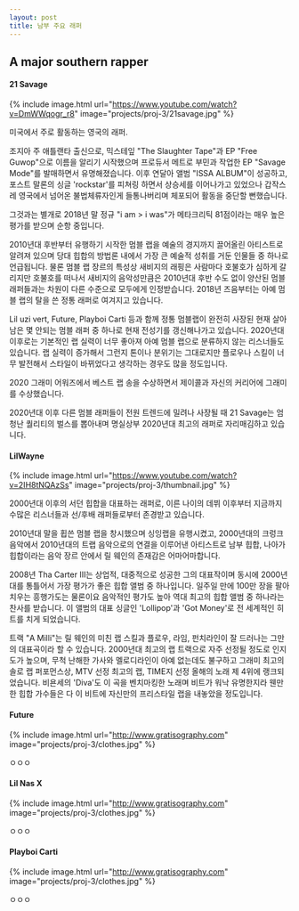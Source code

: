```yaml
---
layout: post
title: 남부 주요 래퍼
---
```


## A major southern rapper

#### 21 Savage

{% include image.html url="https://www.youtube.com/watch?v=DmWWqogr_r8" image="projects/proj-3/21savage.jpg" %}

미국에서 주로 활동하는 영국의 래퍼.

조지아 주 애틀랜타 출신으로, 믹스테잎 "The Slaughter Tape"과 EP "Free Guwop"으로 이름을 알리기 시작했으며 프로듀서 메트로 부민과 작업한 EP "Savage Mode"를 발매하면서 유명해졌습니다. 이후 연달아 앨범 "ISSA ALBUM"이 성공하고, 포스트 말론의 싱글 'rockstar'를 피쳐링 하면서 상승세를 이어나가고 있었으나 갑작스레 영국에서 넘어온 불법체류자인게 들통나버리며 체포되어 활동을 중단할 뻔했습니다.

그것과는 별개로 2018년 말 정규 "i am > i was"가 메타크리틱 81점이라는 매우 높은 평가를 받으며 순항 중입니다.

2010년대 후반부터 유행하기 시작한 멈블 랩을 예술의 경지까지 끌어올린 아티스트로 알려져 있으며 당대 힙합의 방법론 내에서 가장 큰 예술적 성취를 거둔 인물들 중 하나로 언급됩니다. 물론 멈블 랩 장르의 특성상 새비지의 래핑은 사람마다 호불호가 심하게 갈리지만 호불호를 떠나서 새비지의 음악성만큼은 2010년대 후반 수도 없이 양산된 멈블 래퍼들과는 차원이 다른 수준으로 모두에게 인정받습니다. 2018년 즈음부터는 아예 멈블 랩의 탈을 쓴 정통 래퍼로 여겨지고 있습니다.

Lil uzi vert, Future, Playboi Carti 등과 함께 정통 멈블랩이 완전히 사장된 현재 살아남은 몇 안되는 멈블 래퍼 중 하나로 현재 전성기를 갱신해나가고 있습니다. 2020년대 이후로는 기본적인 랩 실력이 너무 좋아져 아예 멈블 랩으로 분류하지 않는 리스너들도 있습니다. 랩 실력이 증가해서 그런지 톤이나 분위기는 그대로지만 플로우나 스킬이 너무 발전해서 스타일이 바뀌었다고 생각하는 경우도 많을 정도입니다.

2020 그래미 어워즈에서 베스트 랩 송을 수상하면서 제이콜과 자신의 커리어에 그래미를 수상했습니다.

2020년대 이후 다른 멈블 래퍼들이 전원 트렌드에 밀려나 사장될 때 21 Savage는 엄청난 퀄리티의 벌스를 뽑아내며 명실상부 2020년대 최고의 래퍼로 자리매김하고 있습니다.

#### LilWayne

{% include image.html url="https://www.youtube.com/watch?v=2IH8tNQAzSs" image="projects/proj-3/thumbnail.jpg" %}

2000년대 이후의 서던 힙합을 대표하는 래퍼로, 이른 나이의 데뷔 이후부터 지금까지 수많은 리스너들과 선/후배 래퍼들로부터 존경받고 있습니다.

2010년대 말을 휩쓴 멈블 랩을 창시했으며 싱잉랩을 유행시켰고, 2000년대의 크렁크 음악에서 2010년대의 트랩 음악으로의 연결을 이루어낸 아티스트로 남부 힙합, 나아가 힙합이라는 음악 장르 안에서 릴 웨인의 존재감은 어마어마합니다.

2008년 Tha Carter III는 상업적, 대중적으로 성공한 그의 대표작이며 동시에 2000년대를 통틀어서 가장 평가가 좋은 힙합 앨범 중 하나입니다. 일주일 만에 100만 장을 팔아치우는 흥행가도는 물론이요 음악적인 평가도 높아 역대 최고의 힙합 앨범 중 하나라는 찬사를 받습니다. 이 앨범의 대표 싱글인 'Lollipop'과 'Got Money'로 전 세계적인 히트를 치게 되었습니다.

트랙 "A Milli"는 릴 웨인의 미친 랩 스킬과 플로우, 라임, 펀치라인이 잘 드러나는 그만의 대표곡이라 할 수 있습니다. 2000년대 최고의 랩 트랙으로 자주 선정될 정도로 인지도가 높으며, 무척 난해한 가사와 멜로디라인이 아예 없는데도 불구하고 그래미 최고의 솔로 랩 퍼포먼스상, MTV 선정 최고의 랩, TIME지 선정 올해의 노래 제 4위에 랭크되었습니다. 비욘세의 'Diva'도 이 곡을 벤치마킹한 노래며 비트가 워낙 유명한지라 웬만한 힙합 가수들은 다 이 비트에 자신만의 프리스타일 랩을 내놓았을 정도입니다.

#### Future

{% include image.html url="http://www.gratisography.com" image="projects/proj-3/clothes.jpg" %}

ㅇㅇㅇ

#### Lil Nas X

{% include image.html url="http://www.gratisography.com" image="projects/proj-3/clothes.jpg" %}

ㅇㅇㅇ

#### Playboi Carti

{% include image.html url="http://www.gratisography.com" image="projects/proj-3/clothes.jpg" %}

ㅇㅇㅇ